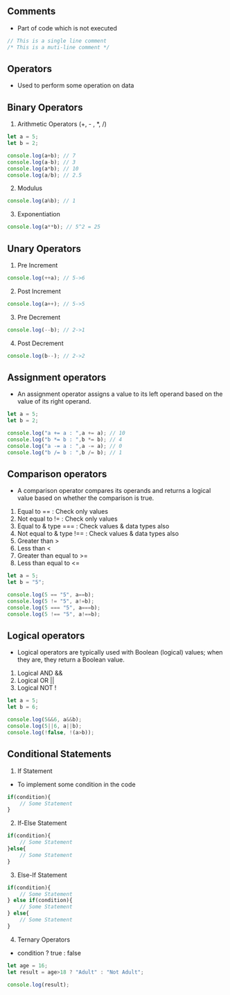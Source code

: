 ## Comments
- Part of code which is not executed
```js
// This is a single line comment
/* This is a muti-line comment */ 
```

## Operators
- Used to perform some operation on data

## Binary Operators
1. Arithmetic Operators (+, - , *, /)
```js
let a = 5;
let b = 2;

console.log(a+b); // 7
console.log(a-b); // 3
console.log(a*b); // 10
console.log(a/b); // 2.5
```
2. Modulus
```js
console.log(a%b); // 1
```
3. Exponentiation
```js
console.log(a**b); // 5^2 = 25
```
## Unary Operators
1. Pre Increment
```js
console.log(++a); // 5->6
```
2. Post Increment
```js
console.log(a++); // 5->5
```
3. Pre Decrement
```js
console.log(--b); // 2->1
```
4. Post Decrement
```js
console.log(b--); // 2->2
```
## Assignment operators
- An assignment operator assigns a value to its left operand based on the value of its right operand.
```js
let a = 5;
let b = 2;

console.log("a += a : ",a += a); // 10
console.log("b *= b : ",b *= b); // 4
console.log("a -= a : ",a -= a); // 0
console.log("b /= b : ",b /= b); // 1
```
## Comparison operators
- A comparison operator compares its operands and returns a logical value based on whether the comparison is true.
1. Equal to == : Check only values
2. Not equal to != : Check only values
3. Equal to & type === : Check values & data types also
4. Not equal to & type !== : Check values & data types also
5. Greater than >
6. Less than <
7. Greater than equal to >=
8. Less than equal to <=
```js
let a = 5;
let b = "5";

console.log(5 == "5", a==b);
console.log(5 != "5", a!=b);
console.log(5 === "5", a===b);
console.log(5 !== "5", a!==b);
```
## Logical operators
- Logical operators are typically used with Boolean (logical) values; when they are, they return a Boolean value. 
1. Logical AND &&
2. Logical OR ||
3. Logical NOT !
```js
let a = 5;
let b = 6;

console.log(5&&6, a&&b);
console.log(5||6, a||b);
console.log(!false, !(a>b));
```
## Conditional Statements
1. If Statement
- To implement some condition in the code
```js
if(condition){
    // Some Statement
}
```
2. If-Else Statement
```js
if(condition){
    // Some Statement
}else{
    // Some Statement
}
```
3. Else-If Statement
```js
if(condition){
    // Some Statement
} else if(condition){
    // Some Statement
} else{
    // Some Statement
}
```
4. Ternary Operators
- condition ? true : false
```js
let age = 16;
let result = age>18 ? "Adult" : "Not Adult";

console.log(result);
```
